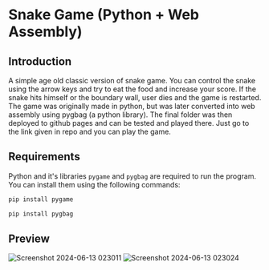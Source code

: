 # Snake Game (Python + Web Assembly)

## Introduction

A simple age old classic version of snake game. You can control the snake using the arrow keys and try to eat the food and increase your score. If the snake hits himself or the boundary wall, user dies and the game is restarted. The game was originally made in python, but was later converted into web assembly using pygbag (a python library). The final folder was then deployed to github pages and can be tested and played there. Just go to the link given in repo and you can play the game.

## Requirements
Python and it's libraries `pygame` and `pygbag` are required to run the program. You can install them using the following commands:

```cmd
pip install pygame

pip install pygbag
```

## Preview

![Screenshot 2024-06-13 023011](https://github.com/HasanYahya101/SnakeGame-WASM/assets/118683092/caafec59-d50c-4e2d-a6d3-6bf40cd7d3c5)
![Screenshot 2024-06-13 023024](https://github.com/HasanYahya101/SnakeGame-WASM/assets/118683092/302f2d69-5fdd-4975-8c48-cc93c611fecf)
